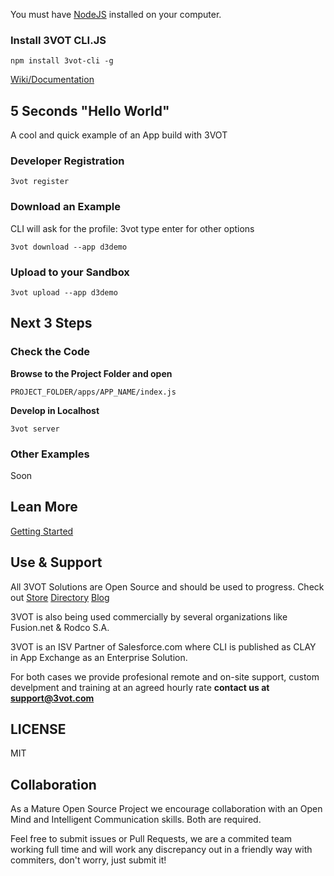 You must have [NodeJS](nodejs.org) installed on your computer.

### Install 3VOT CLI.JS
~~~
npm install 3vot-cli -g
~~~

[Wiki/Documentation](https://github.com/3vot/3vot-cli/wiki)

## 5 Seconds "Hello World" ##
A cool and quick example of an App build with 3VOT

### Developer Registration
```
3vot register
```

### Download an Example
CLI will ask for the profile: 3vot
type enter for other options
```
3vot download --app d3demo
```

### Upload to your Sandbox
```
3vot upload --app d3demo
```

## Next 3 Steps ##
### Check the Code
**Browse to the Project Folder and open**
```
PROJECT_FOLDER/apps/APP_NAME/index.js
```

**Develop in Localhost**
```
3vot server
```
### Other Examples
Soon

## Lean More ##
[Getting Started](https://github.com/3vot/3vot-cli/wiki/Getting-Started)

## Use & Support  ##
All 3VOT Solutions are Open Source and should be used to progress. Check out [Store](3vot.com/3vot/store) [Directory](3vot.com/3vot/directory) [Blog](3vot.com/blog)

3VOT is also being used commercially by several organizations like Fusion.net & Rodco S.A.

3VOT is an ISV Partner of Salesforce.com where CLI is published as CLAY in App Exchange as an Enterprise Solution.

For both cases we provide profesional remote and on-site support, custom develpment and training at an agreed hourly rate **contact us at support@3vot.com**

## LICENSE ##
MIT 

## Collaboration  ##
As a Mature Open Source Project we encourage collaboration with an Open Mind and Intelligent Communication skills. Both are required.

Feel free to submit issues or Pull Requests, we are a commited team working full time and will work any discrepancy out in a friendly way with commiters, don't worry, just submit it!
